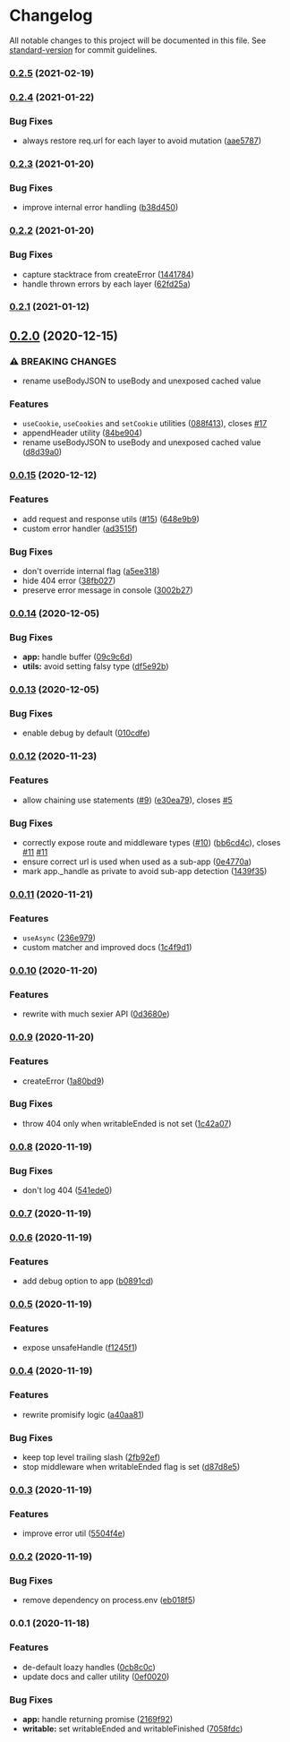 # Changelog

All notable changes to this project will be documented in this file. See [standard-version](https://github.com/conventional-changelog/standard-version) for commit guidelines.

### [0.2.5](https://github.com/unjs/h3/compare/v0.2.4...v0.2.5) (2021-02-19)

### [0.2.4](https://github.com/unjs/h3/compare/v0.2.3...v0.2.4) (2021-01-22)


### Bug Fixes

* always restore req.url for each layer to avoid mutation ([aae5787](https://github.com/unjs/h3/commit/aae57876a1bad3972bec86cee385db308ac69764))

### [0.2.3](https://github.com/unjs/h3/compare/v0.2.2...v0.2.3) (2021-01-20)


### Bug Fixes

* improve internal error handling ([b38d450](https://github.com/unjs/h3/commit/b38d450e39101104333f33516d75869cd2427f9d))

### [0.2.2](https://github.com/unjs/h3/compare/v0.2.1...v0.2.2) (2021-01-20)


### Bug Fixes

* capture stacktrace from createError ([1441784](https://github.com/unjs/h3/commit/14417846554f81f44ae677bfd609517dcfd3c291))
* handle thrown errors by each layer ([62fd25a](https://github.com/unjs/h3/commit/62fd25a572de72a1f555b8f43e5e4798c392b74b))

### [0.2.1](https://github.com/unjs/h3/compare/v0.2.0...v0.2.1) (2021-01-12)

## [0.2.0](https://github.com/unjs/h3/compare/v0.0.15...v0.2.0) (2020-12-15)


### ⚠ BREAKING CHANGES

* rename useBodyJSON to useBody and unexposed cached value

### Features

* `useCookie`, `useCookies` and `setCookie` utilities ([088f413](https://github.com/unjs/h3/commit/088f413434a619a9888bfd9d1b189e56a7d00124)), closes [#17](https://github.com/unjs/h3/issues/17)
* appendHeader utility ([84be904](https://github.com/unjs/h3/commit/84be9040e2c52b625a47591e8f5107793da29f72))
* rename useBodyJSON to useBody and unexposed cached value ([d8d39a0](https://github.com/unjs/h3/commit/d8d39a0eefbc22c8d3af8e7dcee5ee8964da07e3))

### [0.0.15](https://github.com/unjs/h3/compare/v0.0.14...v0.0.15) (2020-12-12)


### Features

* add request and response utils ([#15](https://github.com/unjs/h3/issues/15)) ([648e9b9](https://github.com/unjs/h3/commit/648e9b9ceff3a8658a7e3705164d5139e6f95c99))
* custom error handler ([ad3515f](https://github.com/unjs/h3/commit/ad3515f0da8bb37d3f82a6527c459aa86a63e338))


### Bug Fixes

* don't override internal flag ([a5ee318](https://github.com/unjs/h3/commit/a5ee31888101cbe7458d7a63527d0cf07845d2a6))
* hide 404 error ([38fb027](https://github.com/unjs/h3/commit/38fb027bb5a2d3d369f7d3e333edc1342cf32914))
* preserve error message in console ([3002b27](https://github.com/unjs/h3/commit/3002b27aace50cf6d39c289b8500bb92a065fe7a))

### [0.0.14](https://github.com/unjs/h3/compare/v0.0.13...v0.0.14) (2020-12-05)


### Bug Fixes

* **app:** handle buffer ([09c9c6d](https://github.com/unjs/h3/commit/09c9c6da5bcd00ff49e815cae3c74893d4b4806d))
* **utils:** avoid setting falsy type ([df5e92b](https://github.com/unjs/h3/commit/df5e92b07ca2c096fb078c0deff50b613245c0db))

### [0.0.13](https://github.com/unjs/h3/compare/v0.0.12...v0.0.13) (2020-12-05)


### Bug Fixes

* enable debug by default ([010cdfe](https://github.com/unjs/h3/commit/010cdfe32ce80b2453489f8839c5f3d946d027a1))

### [0.0.12](https://github.com/unjs/h3/compare/v0.0.11...v0.0.12) (2020-11-23)


### Features

* allow chaining use statements ([#9](https://github.com/unjs/h3/issues/9)) ([e30ea79](https://github.com/unjs/h3/commit/e30ea7911ed378866f2c61b0ece3f332e113e821)), closes [#5](https://github.com/unjs/h3/issues/5)


### Bug Fixes

* correctly expose route and middleware types ([#10](https://github.com/unjs/h3/issues/10)) ([bb6cd4c](https://github.com/unjs/h3/commit/bb6cd4c6971fc269d6a313ebc07910898b32f178)), closes [#11](https://github.com/unjs/h3/issues/11) [#11](https://github.com/unjs/h3/issues/11)
* ensure correct url is used when used as a sub-app ([0e4770a](https://github.com/unjs/h3/commit/0e4770af89757c274b1d3e6d7c54b973a7bf9bef))
* mark app._handle as private to avoid sub-app detection ([1439f35](https://github.com/unjs/h3/commit/1439f354a7e9238113f6d8bc7687df8a5fe7bd10))

### [0.0.11](https://github.com/unjs/h3/compare/v0.0.10...v0.0.11) (2020-11-21)


### Features

* `useAsync` ([236e979](https://github.com/unjs/h3/commit/236e97953ac014dffa8977c4bf8cd6f2fa369eb7))
* custom matcher and improved docs ([1c4f9d1](https://github.com/unjs/h3/commit/1c4f9d138dde212486d1aa7acb0e2df9a8cb8aca))

### [0.0.10](https://github.com/unjs/h3/compare/v0.0.9...v0.0.10) (2020-11-20)


### Features

* rewrite with much sexier API ([0d3680e](https://github.com/unjs/h3/commit/0d3680eacab44d6a40c10b94cfba2036afc571d9))

### [0.0.9](https://github.com/unjs/h3/compare/v0.0.8...v0.0.9) (2020-11-20)


### Features

* createError ([1a80bd9](https://github.com/unjs/h3/commit/1a80bd9432b0585a474d6888e7035636307eead8))


### Bug Fixes

* throw 404 only when writableEnded is not set ([1c42a07](https://github.com/unjs/h3/commit/1c42a07e3ecc175c96dff026967298a107314f5e))

### [0.0.8](https://github.com/unjs/h3/compare/v0.0.7...v0.0.8) (2020-11-19)


### Bug Fixes

* don't log 404 ([541ede0](https://github.com/unjs/h3/commit/541ede03edc6526b953c8a0bb7f31f0dc5fc21d3))

### [0.0.7](https://github.com/unjs/h3/compare/v0.0.6...v0.0.7) (2020-11-19)

### [0.0.6](https://github.com/unjs/h3/compare/v0.0.5...v0.0.6) (2020-11-19)


### Features

* add debug option to app ([b0891cd](https://github.com/unjs/h3/commit/b0891cd13d4a7b8ed0fb981ae878185c6728b618))

### [0.0.5](https://github.com/unjs/h3/compare/v0.0.4...v0.0.5) (2020-11-19)


### Features

* expose unsafeHandle ([f1245f1](https://github.com/unjs/h3/commit/f1245f13c1a4ec1f9e1ecb4b0b73c50047ee4d3a))

### [0.0.4](https://github.com/unjs/h3/compare/v0.0.3...v0.0.4) (2020-11-19)


### Features

* rewrite promisify logic ([a40aa81](https://github.com/unjs/h3/commit/a40aa81aa80da3ba418061338bcaa6286357ab67))


### Bug Fixes

* keep top level trailing slash ([2fb92ef](https://github.com/unjs/h3/commit/2fb92efdf462f3c4098af3cac6594599839f7cde))
* stop middleware when writableEnded flag is set ([d87d8e5](https://github.com/unjs/h3/commit/d87d8e5f7a426409565d1a008b8231c793ec61ef))

### [0.0.3](https://github.com/unjs/h3/compare/v0.0.2...v0.0.3) (2020-11-19)


### Features

* improve error util ([5504f4e](https://github.com/unjs/h3/commit/5504f4e53dfb19cceb6580b00077f8c80d0b5dc5))

### [0.0.2](https://github.com/unjs/h3/compare/v0.0.1...v0.0.2) (2020-11-19)


### Bug Fixes

* remove dependency on process.env ([eb018f5](https://github.com/unjs/h3/commit/eb018f5e23a5f797a4b5d24fdbfe591994c39aef))

### 0.0.1 (2020-11-18)


### Features

* de-default loazy handles ([0cb8c0c](https://github.com/unjs/h3/commit/0cb8c0c74647278806a53f7920f8678bb47749e5))
* update docs and caller utility ([0ef0020](https://github.com/unjs/h3/commit/0ef0020da1931b8c08344008253703b91b318559))


### Bug Fixes

* **app:** handle returning promise ([2169f92](https://github.com/unjs/h3/commit/2169f92142d2e92e143913fff945628f17203779))
* **writable:** set writableEnded and writableFinished ([7058fdc](https://github.com/unjs/h3/commit/7058fdcf38a31edd1ce2afe4b05eb0b050adea78))

